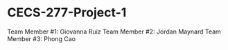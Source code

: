 # CECS-277-Project-1
Team Member #1: Giovanna Ruiz
Team Member #2: Jordan Maynard
Team Member #3: Phong Cao

